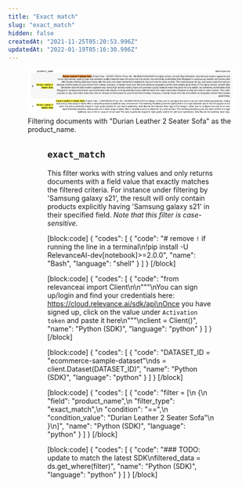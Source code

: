 ```yaml
---
title: "Exact match"
slug: "exact_match"
hidden: false
createdAt: "2021-11-25T05:20:53.996Z"
updatedAt: "2022-01-19T05:16:30.996Z"
---
```

<figure>
<img src="https://github.com/RelevanceAI/RelevanceAI-readme-docs/blob/v1.4.5/docs_template/general-features/_assets/exact-match.png?raw=true" width="2062" alt="Exact match.png" />
<figcaption>Filtering documents with "Durian Leather 2 Seater Sofa" as the product_name.</figcaption>
<figure>

## `exact_match`
This filter works with string values and only returns documents with a field value that exactly matches the filtered criteria. For instance under filtering by 'Samsung galaxy s21', the result will only contain products explicitly having 'Samsung galaxy s21' in their specified field. *Note that this filter is case-sensitive.*

[block:code]
{
  "codes": [
    {
      "code": "# remove `!` if running the line in a terminal\n!pip install -U RelevanceAI-dev[notebook]>=2.0.0",
      "name": "Bash",
      "language": "shell"
    }
  ]
}
[/block]

[block:code]
{
  "codes": [
    {
      "code": "from relevanceai import Client\n\n\"\"\"\nYou can sign up/login and find your credentials here: https://cloud.relevance.ai/sdk/api\nOnce you have signed up, click on the value under `Activation token` and paste it here\n\"\"\"\nclient = Client()",
      "name": "Python (SDK)",
      "language": "python"
    }
  ]
}
[/block]

[block:code]
{
  "codes": [
    {
      "code": "DATASET_ID = \"ecommerce-sample-dataset\"\nds = client.Dataset(DATASET_ID)",
      "name": "Python (SDK)",
      "language": "python"
    }
  ]
}
[/block]

[block:code]
{
  "codes": [
    {
      "code": "filter = [\n    {\n        \"field\": \"product_name\",\n        \"filter_type\": \"exact_match\",\n        \"condition\": \"==\",\n        \"condition_value\": \"Durian Leather 2 Seater Sofa\"\n    }\n]",
      "name": "Python (SDK)",
      "language": "python"
    }
  ]
}
[/block]

[block:code]
{
  "codes": [
    {
      "code": "### TODO: update to match the latest SDK\nfiltered_data = ds.get_where(filter)",
      "name": "Python (SDK)",
      "language": "python"
    }
  ]
}
[/block]



